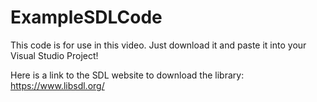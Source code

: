 # ExampleSDLCode
This code is for use in this video. Just download it and paste it into your Visual Studio Project!

Here is a link to the SDL website to download the library: https://www.libsdl.org/
